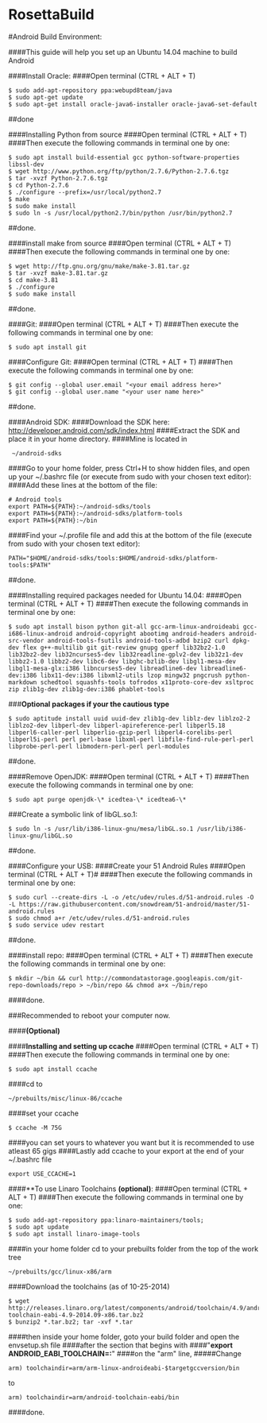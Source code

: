 RosettaBuild
============
#Android Build Environment:

####This guide will help you set up an Ubuntu 14.04 machine to build Android

####Install Oracle:
####Open terminal (CTRL + ALT + T)

```
$ sudo add-apt-repository ppa:webupd8team/java
$ sudo apt-get update
$ sudo apt-get install oracle-java6-installer oracle-java6-set-default
```
##done

####Installing Python from source
####Open terminal (CTRL + ALT + T)
####Then execute the following commands in terminal one by one:
```
$ sudo apt install build-essential gcc python-software-properties libssl-dev
$ wget http://www.python.org/ftp/python/2.7.6/Python-2.7.6.tgz
$ tar -xvzf Python-2.7.6.tgz
$ cd Python-2.7.6
$ ./configure --prefix=/usr/local/python2.7
$ make
$ sudo make install
$ sudo ln -s /usr/local/python2.7/bin/python /usr/bin/python2.7
```

##done.

####install make from source
####Open terminal (CTRL + ALT + T)
####Then execute the following commands in terminal one by one:
```
$ wget http://ftp.gnu.org/gnu/make/make-3.81.tar.gz
$ tar -xvzf make-3.81.tar.gz
$ cd make-3.81
$ ./configure
$ sudo make install
```

##done.

####Git:
####Open terminal (CTRL + ALT + T)
####Then execute the following commands in terminal one by one:
```
$ sudo apt install git
```
####Configure Git:
####Open terminal (CTRL + ALT + T)
####Then execute the following commands in terminal one by one:
```
$ git config --global user.email "<your email address here>"
$ git config --global user.name "<your user name here>"
```
##done.

####Android SDK:
####Download the SDK here: http://developer.android.com/sdk/index.html
####Extract the SDK and place it in your home directory.
####Mine is located in
```
 ~/android-sdks
```
####Go to your home folder, press Ctrl+H to show hidden files, and open up your ~/.bashrc file (or execute from sudo with your chosen text editor):
####Add these lines at the bottom of the file:
```
# Android tools
export PATH=${PATH}:~/android-sdks/tools
export PATH=${PATH}:~/android-sdks/platform-tools
export PATH=${PATH}:~/bin
```
####Find your ~/.profile file and add this at the bottom of the file (execute from sudo with your chosen text editor):
```
PATH="$HOME/android-sdks/tools:$HOME/android-sdks/platform-tools:$PATH"
```
##done.

####Installing required packages needed for Ubuntu 14.04:
####Open terminal (CTRL + ALT + T)
####Then execute the following commands in terminal one by one:
```
$ sudo apt install bison python git-all gcc-arm-linux-androideabi gcc-i686-linux-android android-copyright abootimg android-headers android-src-vendor android-tools-fsutils android-tools-adbd bzip2 curl dpkg-dev flex g++-multilib git git-review gnupg gperf lib32bz2-1.0 lib32bz2-dev lib32ncurses5-dev lib32readline-gplv2-dev lib32z1-dev libbz2-1.0 libbz2-dev libc6-dev libghc-bzlib-dev libgl1-mesa-dev libgl1-mesa-glx:i386 libncurses5-dev libreadline6-dev libreadline6-dev:i386 libx11-dev:i386 libxml2-utils lzop mingw32 pngcrush python-markdown schedtool squashfs-tools tofrodos x11proto-core-dev xsltproc zip zlib1g-dev zlib1g-dev:i386 phablet-tools
```
###**Optional packages if your the cautious type**
```
$ sudo aptitude install uuid uuid-dev zlib1g-dev liblz-dev liblzo2-2 liblzo2-dev libperl-dev libperl-apireference-perl libperl5.18 libperl6-caller-perl libperlio-gzip-perl libperl4-corelibs-perl libperl5i-perl perl perl-base libxml-perl libfile-find-rule-perl-perl libprobe-perl-perl libmodern-perl-perl perl-modules  
```
##done.

####Remove OpenJDK:
####Open terminal (CTRL + ALT + T)
####Then execute the following commands in terminal one by one:
```
$ sudo apt purge openjdk-\* icedtea-\* icedtea6-\*
```
###Create a symbolic link of libGL.so.1:
```
$ sudo ln -s /usr/lib/i386-linux-gnu/mesa/libGL.so.1 /usr/lib/i386-linux-gnu/libGL.so
```
##done.

####Configure your USB:
####Create your 51 Android Rules
####Open terminal (CTRL + ALT + T)# 
####Then execute the following commands in terminal one by one:
```
$ sudo curl --create-dirs -L -o /etc/udev/rules.d/51-android.rules -O -L https://raw.githubusercontent.com/snowdream/51-android/master/51-android.rules
$ sudo chmod a+r /etc/udev/rules.d/51-android.rules
$ sudo service udev restart
```
##done.

####install repo:
####Open terminal (CTRL + ALT + T)
####Then execute the following commands in terminal one by one:
```
$ mkdir ~/bin && curl http://commondatastorage.googleapis.com/git-repo-downloads/repo > ~/bin/repo && chmod a+x ~/bin/repo
```
####done.

###Recommended to reboot your computer now. 

####**(Optional)**

####**Installing and setting up ccache**
####Open terminal (CTRL + ALT + T)
####Then execute the following commands in terminal one by one:
```
$ sudo apt install ccache
```
####cd to 
```
~/prebuilts/misc/linux-86/ccache
```
####set your ccache 
```
$ ccache -M 75G 
```
####you can set yours to whatever you want but it is recommended to use atleast 65 gigs
####Lastly add ccache to your export at the end of your ~/.bashrc file
```
export USE_CCACHE=1
```
####**To use Linaro Toolchains **(optional)**:
####Open terminal (CTRL + ALT + T)
####Then execute the following commands in terminal one by one:
```
$ sudo add-apt-repository ppa:linaro-maintainers/tools; 
$ sudo apt update
$ sudo apt install linaro-image-tools
```
####in your home folder cd to your prebuilts folder from the top of the work tree
```
~/prebuilts/gcc/linux-x86/arm
```
####Download the toolchains (as of 10-25-2014)
```
$ wget http://releases.linaro.org/latest/components/android/toolchain/4.9/android-toolchain-eabi-4.9-2014.09-x86.tar.bz2
$ bunzip2 *.tar.bz2; tar -xvf *.tar
```
####then inside your home folder, goto your build folder and open the envsetup.sh file 
####after the section that begins with 
####"**export ANDROID_EABI_TOOLCHAIN=:**" 
####on the "arm" line, 
#####Change 
```
arm) toolchaindir=arm/arm-linux-androideabi-$targetgccversion/bin
```
to 
```
arm) toolchaindir=arm/android-toolchain-eabi/bin
```
####done.

